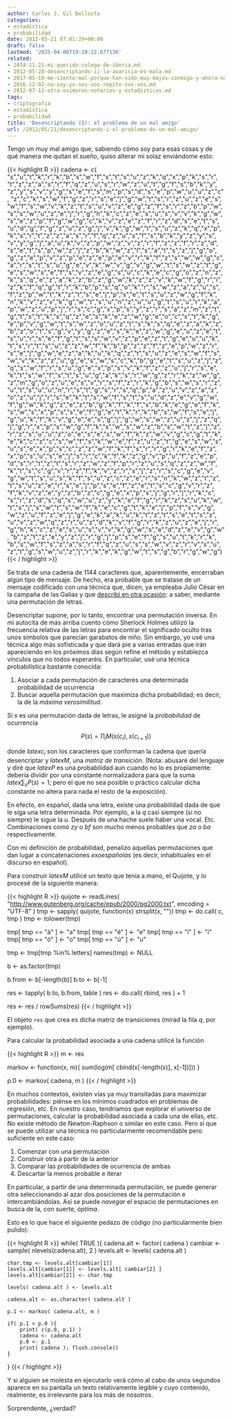 ```yaml
---
author: Carlos J. Gil Bellosta
categories:
- estadística
- probabilidad
date: 2012-05-21 07:01:29+00:00
draft: false
lastmod: '2025-04-06T19:10:22.677136'
related:
- 2014-11-21-mi-querido-colega-de-iberia.md
- 2012-05-28-desencriptando-ii-la-avaricia-es-mala.md
- 2017-05-18-me-siento-mal-porque-han-sido-muy-majos-conmigo-y-ahora-no-se-que-hacer-con-lo-que-me-han-mandado.md
- 2016-12-02-no-soy-yo-sos-vos-repito-sos-vos.md
- 2012-07-11-otra-oximoron-notarios-y-estadisticas.md
tags:
- criptografía
- estadística
- probabilidad
title: 'Desencriptando (I): el problema de un mal amigo'
url: /2012/05/21/desencriptando-i-el-problema-de-un-mal-amigo/
---
```


Tengo un muy mal amigo que, sabiendo cómo soy para esas cosas y de qué manera me quitan el sueño, quiso alterar mi solaz enviándome esto:

{{< highlight R >}}
cadena <- c(
"s","u","t","k","r","k","b","s","w","f","s","t","s","u","z","k","q","x","p","k","s","r",
"t","z","z","a","s","r","f","q","z","u","s","r","w","z","u","t","g","f","s","b","k","y",
"z","y","s","v","y","g","s","e","f","s","m","p","s","d","s","e","p","w","u","u","z","c",
"z","c","k","s","w","f","g","z","r","s","e","j","g","w","t","s","r","z","u","z","e","s",
"w","f","s","w","v","k","z","t","s","u","v","z","e","g","z","f","s","r","z","b","p","w",
"s","s","w","u","z","e","j","r","g","h","k","c","z","e","s","u","s","v","v","k","g","w",
"s","e","z","p","f","g","w","g","c","k","v","z","e","z","f","r","z","d","s","e","t","s",
"u","d","g","f","g","z","u","z","g","j","v","k","g","w","t","s","u","z","k","q","x","p",
"k","s","r","t","z","z","a","s","r","f","q","z","u","s","f","s","b","k","y","z","y","s",
"v","y","g","j","a","u","k","v","z","p","w","z","v","z","r","f","z","z","f","r","z","d",
"s","e","t","s","p","w","z","j","z","b","k","w","z","l","s","a","t","s","z","j","g","o",
"g","z","e","p","v","z","p","e","z","e","p","e","v","r","k","f","z","s","w","w","g","c",
"a","r","s","t","s","u","g","e","v","k","w","v","g","v","g","w","t","s","w","z","t","g",
"e","s","w","s","e","f","s","v","z","e","g","s","u","c","k","e","c","g","o","z","n","z",
"k","s","q","e","z","a","k","z","b","z","g","w","k","z","z","v","k","w","f","g","r","i",
"z","k","f","q","g","t","r","k","b","p","s","q","o","k","r","s","w","z","a","z","u","s",
"f","z","p","w","t","k","z","t","s","e","j","p","s","e","t","s","u","z","w","g","f","k",
"n","k","v","z","v","k","g","w","t","s","u","n","z","u","u","g","t","s","u","r","k","a",
"p","w","z","u","p","j","r","s","c","g","x","p","s","y","z","r","s","a","z","m","z","t",
"g","t","s","t","k","s","q","z","e","s","k","e","z","w","g","e","o","c","s","t","k","g",
"e","p","v","g","w","t","s","w","z","o","u","z","t","s","k","s","q","e","z","a","k","z",
"b","z","o","t","s","g","v","y","g","z","e","s","k","e","z","w","g","e","u","z","e","t",
"s","u","r","s","e","f","g","t","s","s","w","v","z","p","e","z","t","g","e","u","u","k",
"t","s","r","t","s","u","z","z","w","f","k","b","p","z","z","f","z","e","p","w","z","r",
"s","e","j","g","w","e","z","a","k","u","k","q","z","t","s","u","z","e","s","w","f","s",
"w","v","k","z","z","u","g","e","s","w","s","c","k","b","g","e","t","s","u","z","j","z",
"q","s","w","f","r","s","u","g","e","x","p","s","v","k","f","z","z","u","j","r","s","e",
"k","t","s","w","f","s","t","s","u","g","a","k","s","r","w","g","z","r","k","z","w","g",
"z","m","g","o","z","u","e","s","v","r","s","f","z","r","k","g","b","s","w","s","r","z",
"u","t","s","u","u","n","r","s","t","g","s","r","s","q","p","a","z","u","v","z","a","z",
"o","z","u","j","r","s","e","k","t","s","w","f","s","t","s","u","d","z","e","v","g","w",
"f","g","w","k","g","z","e","z","b","g","k","f","k","f","s","b","k","e","g","e","f","k",
"s","w","s","x","p","s","s","e","f","g","e","t","k","r","k","b","s","w","f","s","e","j",
"g","u","k","f","k","v","g","e","e","s","g","j","g","w","s","w","z","u","z","j","z","q",
"j","g","r","x","p","s","w","g","f","k","s","w","s","w","z","b","s","w","t","z","j","z",
"r","z","s","u","u","z","o","e","s","e","s","w","f","k","z","w","v","g","c","g","t","k",
"e","k","c","z","c","s","w","f","s","k","w","e","f","z","u","z","t","g","e","s","w","s",
"u","s","e","x","p","s","c","z","z","w","f","k","f","s","r","r","g","r","k","e","f","z",
"x","p","s","u","s","e","j","s","r","c","k","f","k","z","g","v","p","u","f","z","e","p",
"d","s","r","t","z","t","s","r","z","w","z","f","p","r","z","u","s","q","z","z","w","f",
"k","t","s","c","g","v","r","z","f","k","v","z","r","s","j","z","r","s","c","g","e","v",
"g","w","t","s","u","s","k","f","s","u","z","c","z","e","r","s","n","k","w","z","t","z",
"t","s","u","z","e","r","s","e","j","p","s","e","f","z","e","t","s","c","g","v","r","z",
"f","k","v","z","e","y","z","b","z","c","g","e","x","p","s","j","g","r","j","r","k","c",
"s","r","z","d","s","q","s","w","u","z","y","k","e","f","g","r","k","z","s","u","k","w",
"t","s","j","s","w","t","s","w","f","k","e","c","g","t","k","e","j","p","f","s","v","g",
"w","z","u","f","z","e","j","g","e","k","a","k","u","k","t","z","t","s","e","t","s","z",
"u","v","z","w","q","z","r","u","z","d","k","v","f","g","r","k","z","u","z","e","j","r",
"g","h","k","c","z","e","s","u","s","v","v","k","g","w","s","e","d","z","e","v","g","w",
"b","z","t","z","e","y","z","j","r","g","j","p","s","e","f","g","s","u","t","k","r","k",
"b","s","w","f","s","z","a","s","r","f","q","z","u","s","s","w","v","z","r","v","s","u",
"z","t","g","s","w","u","z","j","r","k","e","k","g","w","t","s","g","b","r","g","w","g")
{{< / highlight >}}

Se trata de una cadena de 1144 caracteres que, aparentemente, encerraban algún tipo de mensaje. De hecho, era probable que se tratase de un mensaje codificado con una técnica que, dicen, ya empleaba Julio César en la campaña de las Galias y que [describí en otra ocasión](http://www.datanalytics.com/2011/12/02/grandes-avances-criptograficos-segun-el-pais/): a saber, mediante una permutación de letras.

Desencriptar supone, por lo tanto, encontrar una permutación inversa. En mi autocita de más arriba cuento cómo Sherlock Holmes utilizó la frecuencia relativa de las letras para encontrar el significado oculto tras unos símbolos que parecían garabatos de niño. Sin embargo, yo usé una técnica algo más sofisticada y que dará pie a varias entradas que irán apareciendo en los próximos días según refine el método y establezca vínculos que no todos esperaréis. En particular, usé una técnica probabilística bastante conocida:

1. Asociar a cada permutación de caracteres una determinada probabilidad de ocurrencia
2. Buscar aquella permutación que maximiza dicha probabilidad; es decir, la de la _máxima verosimilitud_.

Si _s_ es una permutación dada de letras, le asigné la _probabilidad_ de ocurrencia

$$ P(s) = \prod_i M( s(c_i), s(c_{i+1}) )$$

donde $latex c_i$ son los caracteres que conforman la cadena que quería desencriptar y $latex M$, una _matriz de transición_. (Nota: abusaré del lenguaje y diré que $latex P$ es una probabilidad aun cuando no lo es propiamente: debería dividir por una constante normalizadora para que la suma $latex \sum_s P(s)=1$; pero el que no sea posible o práctico calcular dicha constante no altera para nada el resto de la exposición).

En efecto, en español, dada una letra, existe una probabilidad dada de que le siga una letra determinada. Por ejemplo, a la _q_ casi siempre (si no siempre) le sigue la _u_. Después de una hache suele haber una vocal. Etc. Combinaciones como _zy_ o _bf_ son mucho menos probables que _za_ o _ba_ respectivamente.

Con mi definición de probabilidad, penalizo aquellas permutaciones que dan lugar a concatenaciones _exoespañolas_ (es decir, inhabituales en el discurso en español).

Para construir $latex M$ utilicé un texto que tenía a mano, el Quijote, y lo procesé de la siguiente manera:

{{< highlight R >}}
quijote <- readLines( "http://www.gutenberg.org/cache/epub/2000/pg2000.txt", encoding = "UTF-8" )
tmp <- sapply( quijote, function(x) strsplit(x, ""))
tmp <- do.call( c, tmp )
tmp <- tolower(tmp)

tmp[ tmp == "á" ] <- "a"
tmp[ tmp == "é" ] <- "e"
tmp[ tmp == "í" ] <- "i"
tmp[ tmp == "ó" ] <- "o"
tmp[ tmp == "ú" ] <- "u"

tmp <- tmp[tmp %in% letters]
names(tmp) <- NULL

b <- as.factor(tmp)

b.from <- b[-length(b)]
b.to   <- b[-1]

res <- tapply( b.to, b.from, table )
res <- do.call( rbind, res ) + 1

res <- res / rowSums(res)
{{< / highlight >}}

El objeto `res` que crea es dicha matriz de transiciones (mirad la fila _q_, por ejemplo).

Para calcular la probabilidad asociada a una cadena utilicé la función

{{< highlight R >}}
m <- res

markov <- function(x, m){
    sum(log(m[ cbind(x[-length(x)], x[-1])]))
}

p.0 <- markov( cadena, m )
{{< / highlight >}}

En muchos contextos, existen vías ya muy transitadas para maximizar probabilidades: piénse en los mínimos cuadrados en problemas de regresión, etc. En nuestro caso, tendríamos que explorar el universo de permutaciones, calcular la probabilidad asociada a cada una de ellas, etc. No existe método de Newton-Raphson o similar en este caso. Pero sí que se puede utilizar una técnica no particularmente recomendable pero suficiente en este caso:

1. Comenzar con una permutación
2. Construir otra a partir de la anterior
3. Comparar las probabilidades de ocurrencia de ambas
4. Descartar la menos probable e iterar

En particular, a partir de una determinada permutación, se puede generar otra seleccionando al azar dos posiciones de la permutación e intercambiándolas. Así se puede _navegar_ el espacio de permutaciones en busca de la, con suerte, _óptima_.

Esto es lo que hace el siguiente pedazo de código (no particularmente bien pulido):

{{< highlight R >}}
while( TRUE ){
    cadena.alt <- factor( cadena )
    cambiar <- sample( nlevels(cadena.alt), 2 )
    levels.alt <- levels( cadena.alt )

    char.tmp <- levels.alt[cambiar[1]]
    levels.alt[cambiar[1]] <- levels.alt[ cambiar[2] ]
    levels.alt[cambiar[2]] <- char.tmp

    levels( cadena.alt ) <- levels.alt

    cadena.alt <- as.character( cadena.alt )

    p.1 <- markov( cadena.alt, m )

    if( p.1 > p.0 ){
        print( c(p.0, p.1) )
        cadena <- cadena.alt
        p.0 <- p.1
        print( cadena ); flush.console()
    }
}
{{< / highlight >}}

Y si alguien se molesta en ejecutarlo verá cómo al cabo de unos segundos aparece en su pantalla un texto relativamente legible y cuyo contenido, realmente, es irrelevante para los más de nosotros.

Sorprendente, ¿verdad?